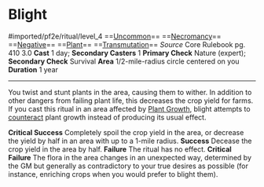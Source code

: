 # Blight
#imported/pf2e/ritual/level_4
==[Uncommon](uncommon.md)== ==[Necromancy](necromancy.md)== ==[Negative](negative.md)== ==[Plant](plant.md)== ==[Transmutation](transmutation.md)==
*Source* Core Rulebook pg. 410 3.0
**Cast** 1 day; **Secondary Casters** 1
**Primary Check** Nature (expert); **Secondary Check** Survival
**Area** 1/2-mile-radius circle centered on you
**Duration** 1 year

---
You twist and stunt plants in the area, causing them to wither. In addition to other dangers from failing plant life, this decreases the crop yield for farms. If you cast this ritual in an area affected by [Plant Growth](Plant%20Growth.md), blight attempts to [counteract](../../../Rules/Counteracting.md) plant growth instead of producing its usual effect.

**Critical Success** Completely spoil the crop yield in the area, or decrease the yield by half in an area with up to a 1-mile radius.
**Success** Decease the crop yield in the area by half.
**Failure** The ritual has no effect.
**Critical Failure** The flora in the area changes in an unexpected way, determined by the GM but generally as contradictory to your true desires as possible (for instance, enriching crops when you would prefer to blight them).